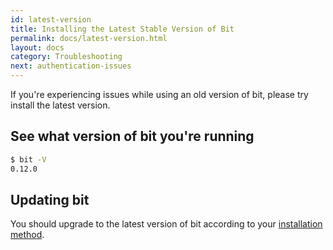 ```yaml
---
id: latest-version
title: Installing the Latest Stable Version of Bit
permalink: docs/latest-version.html
layout: docs
category: Troubleshooting
next: authentication-issues
---
```


If you're experiencing issues while using an old version of bit, please try install the latest version.

## See what version of bit you're running

```bash
$ bit -V
0.12.0
```

## Updating bit

You should upgrade to the latest version of bit according to your [installation method](/docs/installation.html).
